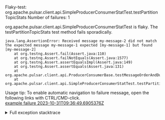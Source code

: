         
Flaky-test: org.apache.pulsar.client.api.SimpleProducerConsumerStatTest.testPartitionTopicStats
Number of failures: 1

org.apache.pulsar.client.api.SimpleProducerConsumerStatTest is flaky. The testPartitionTopicStats test method fails sporadically.

```
java.lang.AssertionError: Received message my-message-2 did not match the expected message my-message-1 expected [my-message-1] but found [my-message-2]
	at org.testng.Assert.fail(Assert.java:110)
	at org.testng.Assert.failNotEquals(Assert.java:1577)
	at org.testng.Assert.assertEqualsImpl(Assert.java:149)
	at org.testng.Assert.assertEquals(Assert.java:131)
	at org.apache.pulsar.client.api.ProducerConsumerBase.testMessageOrderAndDuplicates(ProducerConsumerBase.java:59)
	at org.apache.pulsar.client.api.SimpleProducerConsumerStatTest.testPartitionTopicStats(SimpleProducerConsumerStatTest.java:499)
```

Usage tip: To enable automatic navigation to failure message, open the following links with CTRL/CMD-click.  
[example failure 2023-10-31T09:36:49.6905376Z](https://github.com/apache/pulsar/actions/runs/6704306653/job/18217073969#step:11:694)  


<details>
<summary>Full exception stacktrace</summary>
<code><pre>
java.lang.AssertionError: Received message my-message-2 did not match the expected message my-message-1 expected [my-message-1] but found [my-message-2]
	at org.testng.Assert.fail(Assert.java:110)
	at org.testng.Assert.failNotEquals(Assert.java:1577)
	at org.testng.Assert.assertEqualsImpl(Assert.java:149)
	at org.testng.Assert.assertEquals(Assert.java:131)
	at org.apache.pulsar.client.api.ProducerConsumerBase.testMessageOrderAndDuplicates(ProducerConsumerBase.java:59)
	at org.apache.pulsar.client.api.SimpleProducerConsumerStatTest.testPartitionTopicStats(SimpleProducerConsumerStatTest.java:499)
	at java.base/jdk.internal.reflect.NativeMethodAccessorImpl.invoke0(Native Method)
	at java.base/jdk.internal.reflect.NativeMethodAccessorImpl.invoke(NativeMethodAccessorImpl.java:77)
	at java.base/jdk.internal.reflect.DelegatingMethodAccessorImpl.invoke(DelegatingMethodAccessorImpl.java:43)
	at java.base/java.lang.reflect.Method.invoke(Method.java:568)
	at org.testng.internal.invokers.MethodInvocationHelper.invokeMethod(MethodInvocationHelper.java:139)
	at org.testng.internal.invokers.InvokeMethodRunnable.runOne(InvokeMethodRunnable.java:47)
	at org.testng.internal.invokers.InvokeMethodRunnable.call(InvokeMethodRunnable.java:76)
	at org.testng.internal.invokers.InvokeMethodRunnable.call(InvokeMethodRunnable.java:11)
	at java.base/java.util.concurrent.FutureTask.run(FutureTask.java:264)
	at java.base/java.util.concurrent.ThreadPoolExecutor.runWorker(ThreadPoolExecutor.java:1136)
	at java.base/java.util.concurrent.ThreadPoolExecutor$Worker.run(ThreadPoolExecutor.java:635)
	at java.base/java.lang.Thread.run(Thread.java:833)

</pre></code>
</details>

